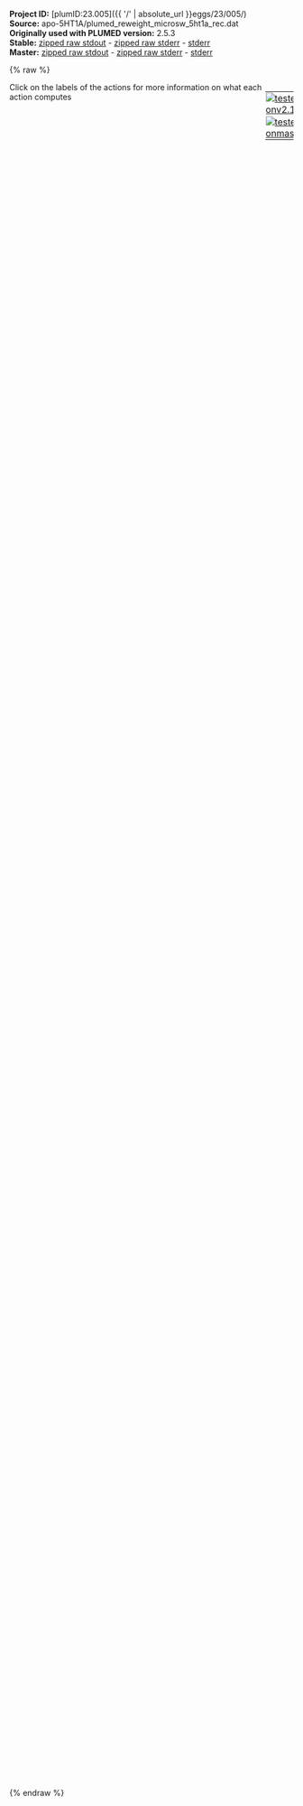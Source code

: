 **Project ID:** [plumID:23.005]({{ '/' | absolute_url }}eggs/23/005/)  
**Source:** apo-5HT1A/plumed_reweight_microsw_5ht1a_rec.dat  
**Originally used with PLUMED version:** 2.5.3  
**Stable:** [zipped raw stdout](plumed_reweight_microsw_5ht1a_rec.dat.plumed.stdout.txt.zip) - [zipped raw stderr](plumed_reweight_microsw_5ht1a_rec.dat.plumed.stderr.txt.zip) - [stderr](plumed_reweight_microsw_5ht1a_rec.dat.plumed.stderr)  
**Master:** [zipped raw stdout](plumed_reweight_microsw_5ht1a_rec.dat.plumed_master.stdout.txt.zip) - [zipped raw stderr](plumed_reweight_microsw_5ht1a_rec.dat.plumed_master.stderr.txt.zip) - [stderr](plumed_reweight_microsw_5ht1a_rec.dat.plumed_master.stderr)  

{% raw %}
<div style="width: 100%; float:left">
<div style="width: 90%; float:left" id="value_details_data/apo-5HT1A/plumed_reweight_microsw_5ht1a_rec.dat"> Click on the labels of the actions for more information on what each action computes </div>
<div style="width: 10%; float:left"><table><tr><td style="padding:1px"><a href="plumed_reweight_microsw_5ht1a_rec.dat.plumed.stderr"><img src="https://img.shields.io/badge/v2.10-passing-green.svg" alt="tested onv2.10" /></a></td></tr><tr><td style="padding:1px"><a href="plumed_reweight_microsw_5ht1a_rec.dat.plumed_master.stderr"><img src="https://img.shields.io/badge/master-failed-red.svg" alt="tested onmaster" /></a></td></tr></table></div></div>
<pre style="width=97%;">
<span style="color:blue" class="comment">## Rebuild molecules that can become split by PBC</span>
<span style="color:blue" class="comment">#</span>
<span style="color:blue" class="comment">#MOLINFO  STRUCTURE=5ht1a_rec_ref.pdb</span>
<span style="color:blue" class="comment">#WHOLEMOLECULES STRIDE=1 ENTITY0=1-4932</span>
<br/><b name="data/apo-5HT1A/plumed_reweight_microsw_5ht1a_rec.datrbias" onclick='showPath("data/apo-5HT1A/plumed_reweight_microsw_5ht1a_rec.dat","data/apo-5HT1A/plumed_reweight_microsw_5ht1a_rec.datrbias","data/apo-5HT1A/plumed_reweight_microsw_5ht1a_rec.datrbias","brown")'>rbias</b>: <span class="plumedtooltip" style="color:green">READ<span class="right">Read quantities from a colvar file. <a href="https://www.plumed.org/doc-master/user-doc/html/_r_e_a_d.html" style="color:green">More details</a><i></i></span></span> <span class="plumedtooltip">FILE<span class="right">the name of the file from which to read these quantities<i></i></span></span>=COLVAR <span class="plumedtooltip">VALUES<span class="right">the values to read from the file<i></i></span></span>=meta.rbias <span class="plumedtooltip">IGNORE_TIME<span class="right"> ignore the time in the colvar file<i></i></span></span> 
<span style="display:none;" id="data/apo-5HT1A/plumed_reweight_microsw_5ht1a_rec.datrbias">The READ action with label <b>rbias</b> calculates the following quantities:<table  align="center" frame="void" width="95%" cellpadding="5%"><tr><td width="5%"><b> Quantity </b>  </td><td><b> Description </b> </td></tr><tr><td width="5%">rbias..#!custom</td><td>the names of the output components for this action depend on the actions input file see the example inputs below for details</td></tr></table></span><b name="data/apo-5HT1A/plumed_reweight_microsw_5ht1a_rec.dattm3-tm6_1" onclick='showPath("data/apo-5HT1A/plumed_reweight_microsw_5ht1a_rec.dat","data/apo-5HT1A/plumed_reweight_microsw_5ht1a_rec.dattm3-tm6_1","data/apo-5HT1A/plumed_reweight_microsw_5ht1a_rec.dattm3-tm6_1","brown")'>tm3-tm6_1</b>: <span class="plumedtooltip" style="color:green">READ<span class="right">Read quantities from a colvar file. <a href="https://www.plumed.org/doc-master/user-doc/html/_r_e_a_d.html" style="color:green">More details</a><i></i></span></span> <span class="plumedtooltip">FILE<span class="right">the name of the file from which to read these quantities<i></i></span></span>=COLVAR <span class="plumedtooltip">VALUES<span class="right">the values to read from the file<i></i></span></span>=tm3-tm6_1 <span class="plumedtooltip">IGNORE_TIME<span class="right"> ignore the time in the colvar file<i></i></span></span>
<span style="display:none;" id="data/apo-5HT1A/plumed_reweight_microsw_5ht1a_rec.dattm3-tm6_1">The READ action with label <b>tm3-tm6_1</b> calculates the following quantities:<table  align="center" frame="void" width="95%" cellpadding="5%"><tr><td width="5%"><b> Quantity </b>  </td><td><b> Description </b> </td></tr><tr><td width="5%">tm3-tm6_1..#!custom</td><td>the names of the output components for this action depend on the actions input file see the example inputs below for details</td></tr></table></span><b name="data/apo-5HT1A/plumed_reweight_microsw_5ht1a_rec.datNPxxY" onclick='showPath("data/apo-5HT1A/plumed_reweight_microsw_5ht1a_rec.dat","data/apo-5HT1A/plumed_reweight_microsw_5ht1a_rec.datNPxxY","data/apo-5HT1A/plumed_reweight_microsw_5ht1a_rec.datNPxxY","brown")'>NPxxY</b>: <span class="plumedtooltip" style="color:green">READ<span class="right">Read quantities from a colvar file. <a href="https://www.plumed.org/doc-master/user-doc/html/_r_e_a_d.html" style="color:green">More details</a><i></i></span></span> <span class="plumedtooltip">FILE<span class="right">the name of the file from which to read these quantities<i></i></span></span>=COLVAR <span class="plumedtooltip">VALUES<span class="right">the values to read from the file<i></i></span></span>=NPxxY <span class="plumedtooltip">IGNORE_TIME<span class="right"> ignore the time in the colvar file<i></i></span></span>
<span style="display:none;" id="data/apo-5HT1A/plumed_reweight_microsw_5ht1a_rec.datNPxxY">The READ action with label <b>NPxxY</b> calculates the following quantities:<table  align="center" frame="void" width="95%" cellpadding="5%"><tr><td width="5%"><b> Quantity </b>  </td><td><b> Description </b> </td></tr><tr><td width="5%">NPxxY..#!custom</td><td>the names of the output components for this action depend on the actions input file see the example inputs below for details</td></tr></table></span><b name="data/apo-5HT1A/plumed_reweight_microsw_5ht1a_rec.datyy" onclick='showPath("data/apo-5HT1A/plumed_reweight_microsw_5ht1a_rec.dat","data/apo-5HT1A/plumed_reweight_microsw_5ht1a_rec.datyy","data/apo-5HT1A/plumed_reweight_microsw_5ht1a_rec.datyy","brown")'>yy</b>: <span class="plumedtooltip" style="color:green">READ<span class="right">Read quantities from a colvar file. <a href="https://www.plumed.org/doc-master/user-doc/html/_r_e_a_d.html" style="color:green">More details</a><i></i></span></span> <span class="plumedtooltip">FILE<span class="right">the name of the file from which to read these quantities<i></i></span></span>=COLVAR <span class="plumedtooltip">VALUES<span class="right">the values to read from the file<i></i></span></span>=yy <span class="plumedtooltip">IGNORE_TIME<span class="right"> ignore the time in the colvar file<i></i></span></span>
<span style="display:none;" id="data/apo-5HT1A/plumed_reweight_microsw_5ht1a_rec.datyy">The READ action with label <b>yy</b> calculates the following quantities:<table  align="center" frame="void" width="95%" cellpadding="5%"><tr><td width="5%"><b> Quantity </b>  </td><td><b> Description </b> </td></tr><tr><td width="5%">yy..#!custom</td><td>the names of the output components for this action depend on the actions input file see the example inputs below for details</td></tr></table></span><b name="data/apo-5HT1A/plumed_reweight_microsw_5ht1a_rec.datPIF_a" onclick='showPath("data/apo-5HT1A/plumed_reweight_microsw_5ht1a_rec.dat","data/apo-5HT1A/plumed_reweight_microsw_5ht1a_rec.datPIF_a","data/apo-5HT1A/plumed_reweight_microsw_5ht1a_rec.datPIF_a","brown")'>PIF_a</b>: <span class="plumedtooltip" style="color:green">READ<span class="right">Read quantities from a colvar file. <a href="https://www.plumed.org/doc-master/user-doc/html/_r_e_a_d.html" style="color:green">More details</a><i></i></span></span> <span class="plumedtooltip">FILE<span class="right">the name of the file from which to read these quantities<i></i></span></span>=COLVAR <span class="plumedtooltip">VALUES<span class="right">the values to read from the file<i></i></span></span>=PIF_a <span class="plumedtooltip">IGNORE_TIME<span class="right"> ignore the time in the colvar file<i></i></span></span>
<br/><span style="display:none;" id="data/apo-5HT1A/plumed_reweight_microsw_5ht1a_rec.datPIF_a">The READ action with label <b>PIF_a</b> calculates the following quantities:<table  align="center" frame="void" width="95%" cellpadding="5%"><tr><td width="5%"><b> Quantity </b>  </td><td><b> Description </b> </td></tr><tr><td width="5%">PIF_a..#!custom</td><td>the names of the output components for this action depend on the actions input file see the example inputs below for details</td></tr></table></span><b name="data/apo-5HT1A/plumed_reweight_microsw_5ht1a_rec.datbias" onclick='showPath("data/apo-5HT1A/plumed_reweight_microsw_5ht1a_rec.dat","data/apo-5HT1A/plumed_reweight_microsw_5ht1a_rec.datbias","data/apo-5HT1A/plumed_reweight_microsw_5ht1a_rec.datbias","brown")'>bias</b>: <span class="plumedtooltip" style="color:green">REWEIGHT_METAD<span class="right">Calculate the weights configurations should contribute to the histogram in a simulation in which a metadynamics bias acts upon the system. <a href="https://www.plumed.org/doc-master/user-doc/html/_r_e_w_e_i_g_h_t__m_e_t_a_d.html" style="color:green">More details</a><i></i></span></span> <span class="plumedtooltip">TEMP<span class="right">the system temperature<i></i></span></span>=310

<span style="display:none;" id="data/apo-5HT1A/plumed_reweight_microsw_5ht1a_rec.datbias">The REWEIGHT_METAD action with label <b>bias</b> calculates the following quantities:<table  align="center" frame="void" width="95%" cellpadding="5%"><tr><td width="5%"><b> Quantity </b>  </td><td><b> Description </b> </td></tr><tr><td width="5%">bias.value</td><td>the weight to use for this frame to negate the effect the metadynamics bias</td></tr></table></span><span class="plumedtooltip" style="color:green">HISTOGRAM<span class="right">Accumulate the average probability density along a few CVs from a trajectory. <a href="https://www.plumed.org/doc-master/user-doc/html/_h_i_s_t_o_g_r_a_m.html" style="color:green">More details</a><i></i></span></span> ...
<span class="plumedtooltip">ARG<span class="right">the quantities that are being used to construct the histogram<i></i></span></span>=<b name="data/apo-5HT1A/plumed_reweight_microsw_5ht1a_rec.dattm3-tm6_1">tm3-tm6_1</b>
<span class="plumedtooltip">BANDWIDTH<span class="right">the bandwidths for kernel density esimtation<i></i></span></span>=0.006
<span class="plumedtooltip">LOGWEIGHTS<span class="right">the logarithm of the quantity to use as the weights when calculating averages<i></i></span></span>=<b name="data/apo-5HT1A/plumed_reweight_microsw_5ht1a_rec.datbias">bias</b>
<span class="plumedtooltip">LABEL<span class="right">a label for the action so that its output can be referenced in the input to other actions<i></i></span></span>=<b name="data/apo-5HT1A/plumed_reweight_microsw_5ht1a_rec.dathisto5" onclick='showPath("data/apo-5HT1A/plumed_reweight_microsw_5ht1a_rec.dat","data/apo-5HT1A/plumed_reweight_microsw_5ht1a_rec.dathisto5","data/apo-5HT1A/plumed_reweight_microsw_5ht1a_rec.dathisto5","brown")'>histo5</b>
<span class="plumedtooltip">GRID_MIN<span class="right"> the lower bounds for the grid<i></i></span></span>=0.55
<span class="plumedtooltip">GRID_MAX<span class="right"> the upper bounds for the grid<i></i></span></span>=1.97
<span class="plumedtooltip">GRID_BIN<span class="right">the number of bins for the grid<i></i></span></span>=150
...
<br/><span style="display:none;" id="data/apo-5HT1A/plumed_reweight_microsw_5ht1a_rec.dathisto5">The HISTOGRAM action with label <b>histo5</b> calculates the following quantities:<table  align="center" frame="void" width="95%" cellpadding="5%"><tr><td width="5%"><b> Quantity </b>  </td><td><b> Description </b> </td></tr><tr><td width="5%">histo5.value</td><td>the estimate of the histogram as a function of the argument that was obtained</td></tr></table></span><span class="plumedtooltip" style="color:green">HISTOGRAM<span class="right">Accumulate the average probability density along a few CVs from a trajectory. <a href="https://www.plumed.org/doc-master/user-doc/html/_h_i_s_t_o_g_r_a_m.html" style="color:green">More details</a><i></i></span></span> ...
<span class="plumedtooltip">ARG<span class="right">the quantities that are being used to construct the histogram<i></i></span></span>=<b name="data/apo-5HT1A/plumed_reweight_microsw_5ht1a_rec.datNPxxY">NPxxY</b>
<span class="plumedtooltip">BANDWIDTH<span class="right">the bandwidths for kernel density esimtation<i></i></span></span>=0.006
<span class="plumedtooltip">LOGWEIGHTS<span class="right">the logarithm of the quantity to use as the weights when calculating averages<i></i></span></span>=<b name="data/apo-5HT1A/plumed_reweight_microsw_5ht1a_rec.datbias">bias</b>
<span class="plumedtooltip">LABEL<span class="right">a label for the action so that its output can be referenced in the input to other actions<i></i></span></span>=<b name="data/apo-5HT1A/plumed_reweight_microsw_5ht1a_rec.dathisto6" onclick='showPath("data/apo-5HT1A/plumed_reweight_microsw_5ht1a_rec.dat","data/apo-5HT1A/plumed_reweight_microsw_5ht1a_rec.dathisto6","data/apo-5HT1A/plumed_reweight_microsw_5ht1a_rec.dathisto6","brown")'>histo6</b>
<span class="plumedtooltip">GRID_MIN<span class="right"> the lower bounds for the grid<i></i></span></span>=0.052
<span class="plumedtooltip">GRID_MAX<span class="right"> the upper bounds for the grid<i></i></span></span>=0.88
<span class="plumedtooltip">GRID_BIN<span class="right">the number of bins for the grid<i></i></span></span>=150
...
<br/><span style="display:none;" id="data/apo-5HT1A/plumed_reweight_microsw_5ht1a_rec.dathisto6">The HISTOGRAM action with label <b>histo6</b> calculates the following quantities:<table  align="center" frame="void" width="95%" cellpadding="5%"><tr><td width="5%"><b> Quantity </b>  </td><td><b> Description </b> </td></tr><tr><td width="5%">histo6.value</td><td>the estimate of the histogram as a function of the argument that was obtained</td></tr></table></span><span class="plumedtooltip" style="color:green">HISTOGRAM<span class="right">Accumulate the average probability density along a few CVs from a trajectory. <a href="https://www.plumed.org/doc-master/user-doc/html/_h_i_s_t_o_g_r_a_m.html" style="color:green">More details</a><i></i></span></span> ...
<span class="plumedtooltip">ARG<span class="right">the quantities that are being used to construct the histogram<i></i></span></span>=<b name="data/apo-5HT1A/plumed_reweight_microsw_5ht1a_rec.datPIF_a">PIF_a</b>
<span class="plumedtooltip">BANDWIDTH<span class="right">the bandwidths for kernel density esimtation<i></i></span></span>=0.01
<span class="plumedtooltip">LOGWEIGHTS<span class="right">the logarithm of the quantity to use as the weights when calculating averages<i></i></span></span>=<b name="data/apo-5HT1A/plumed_reweight_microsw_5ht1a_rec.datbias">bias</b>
<span class="plumedtooltip">LABEL<span class="right">a label for the action so that its output can be referenced in the input to other actions<i></i></span></span>=<b name="data/apo-5HT1A/plumed_reweight_microsw_5ht1a_rec.dathisto7" onclick='showPath("data/apo-5HT1A/plumed_reweight_microsw_5ht1a_rec.dat","data/apo-5HT1A/plumed_reweight_microsw_5ht1a_rec.dathisto7","data/apo-5HT1A/plumed_reweight_microsw_5ht1a_rec.dathisto7","brown")'>histo7</b>
<span class="plumedtooltip">GRID_MIN<span class="right"> the lower bounds for the grid<i></i></span></span>=0.0
<span class="plumedtooltip">GRID_MAX<span class="right"> the upper bounds for the grid<i></i></span></span>=0.656
<span class="plumedtooltip">GRID_BIN<span class="right">the number of bins for the grid<i></i></span></span>=150
...
<br/><span style="display:none;" id="data/apo-5HT1A/plumed_reweight_microsw_5ht1a_rec.dathisto7">The HISTOGRAM action with label <b>histo7</b> calculates the following quantities:<table  align="center" frame="void" width="95%" cellpadding="5%"><tr><td width="5%"><b> Quantity </b>  </td><td><b> Description </b> </td></tr><tr><td width="5%">histo7.value</td><td>the estimate of the histogram as a function of the argument that was obtained</td></tr></table></span><span class="plumedtooltip" style="color:green">HISTOGRAM<span class="right">Accumulate the average probability density along a few CVs from a trajectory. <a href="https://www.plumed.org/doc-master/user-doc/html/_h_i_s_t_o_g_r_a_m.html" style="color:green">More details</a><i></i></span></span> ...
<span class="plumedtooltip">ARG<span class="right">the quantities that are being used to construct the histogram<i></i></span></span>=<b name="data/apo-5HT1A/plumed_reweight_microsw_5ht1a_rec.datyy">yy</b>
<span class="plumedtooltip">BANDWIDTH<span class="right">the bandwidths for kernel density esimtation<i></i></span></span>=0.035
<span class="plumedtooltip">LOGWEIGHTS<span class="right">the logarithm of the quantity to use as the weights when calculating averages<i></i></span></span>=<b name="data/apo-5HT1A/plumed_reweight_microsw_5ht1a_rec.datbias">bias</b>
<span class="plumedtooltip">LABEL<span class="right">a label for the action so that its output can be referenced in the input to other actions<i></i></span></span>=<b name="data/apo-5HT1A/plumed_reweight_microsw_5ht1a_rec.dathisto9" onclick='showPath("data/apo-5HT1A/plumed_reweight_microsw_5ht1a_rec.dat","data/apo-5HT1A/plumed_reweight_microsw_5ht1a_rec.dathisto9","data/apo-5HT1A/plumed_reweight_microsw_5ht1a_rec.dathisto9","brown")'>histo9</b>
<span class="plumedtooltip">GRID_MIN<span class="right"> the lower bounds for the grid<i></i></span></span>=0.30
<span class="plumedtooltip">GRID_MAX<span class="right"> the upper bounds for the grid<i></i></span></span>=2.10
<span class="plumedtooltip">GRID_BIN<span class="right">the number of bins for the grid<i></i></span></span>=150
...
<br/><span style="display:none;" id="data/apo-5HT1A/plumed_reweight_microsw_5ht1a_rec.dathisto9">The HISTOGRAM action with label <b>histo9</b> calculates the following quantities:<table  align="center" frame="void" width="95%" cellpadding="5%"><tr><td width="5%"><b> Quantity </b>  </td><td><b> Description </b> </td></tr><tr><td width="5%">histo9.value</td><td>the estimate of the histogram as a function of the argument that was obtained</td></tr></table></span><b name="data/apo-5HT1A/plumed_reweight_microsw_5ht1a_rec.datff5" onclick='showPath("data/apo-5HT1A/plumed_reweight_microsw_5ht1a_rec.dat","data/apo-5HT1A/plumed_reweight_microsw_5ht1a_rec.datff5","data/apo-5HT1A/plumed_reweight_microsw_5ht1a_rec.datff5","brown")'>ff5</b>: <span class="plumedtooltip" style="color:green">CONVERT_TO_FES<span class="right">Convert a histogram to a free energy surface. <a href="https://www.plumed.org/doc-master/user-doc/html/_c_o_n_v_e_r_t__t_o__f_e_s.html" style="color:green">More details</a><i></i></span></span> <span class="plumedtooltip">GRID<span class="right">the histogram that you would like to convert into a free energy surface (old syntax)<i></i></span></span>=<b name="data/apo-5HT1A/plumed_reweight_microsw_5ht1a_rec.dathisto5">histo5</b> <span class="plumedtooltip">TEMP<span class="right">the temperature at which you are operating<i></i></span></span>=310
<span style="display:none;" id="data/apo-5HT1A/plumed_reweight_microsw_5ht1a_rec.datff5">The CONVERT_TO_FES action with label <b>ff5</b> calculates the following quantities:<table  align="center" frame="void" width="95%" cellpadding="5%"><tr><td width="5%"><b> Quantity </b>  </td><td><b> Description </b> </td></tr><tr><td width="5%">ff5.value</td><td>the free energy surface</td></tr></table></span><span class="plumedtooltip" style="color:green">DUMPGRID<span class="right">Output the function on the grid to a file with the PLUMED grid format. <a href="https://www.plumed.org/doc-master/user-doc/html/_d_u_m_p_g_r_i_d.html" style="color:green">More details</a><i></i></span></span> <span class="plumedtooltip">GRID<span class="right">the grid you would like to print (can also use ARG for specifying what is being printed)<i></i></span></span>=<b name="data/apo-5HT1A/plumed_reweight_microsw_5ht1a_rec.datff5">ff5</b> <span class="plumedtooltip">FILE<span class="right"> the file on which to write the grid<i></i></span></span>=mw_fes_5ht1a_rec_tm3-tm6_1.dat

<span style="display:none;" id="data/apo-5HT1A/plumed_reweight_microsw_5ht1a_rec.dat">The DUMPGRID action with label <b></b> calculates something</span><b name="data/apo-5HT1A/plumed_reweight_microsw_5ht1a_rec.datff6" onclick='showPath("data/apo-5HT1A/plumed_reweight_microsw_5ht1a_rec.dat","data/apo-5HT1A/plumed_reweight_microsw_5ht1a_rec.datff6","data/apo-5HT1A/plumed_reweight_microsw_5ht1a_rec.datff6","brown")'>ff6</b>: <span class="plumedtooltip" style="color:green">CONVERT_TO_FES<span class="right">Convert a histogram to a free energy surface. <a href="https://www.plumed.org/doc-master/user-doc/html/_c_o_n_v_e_r_t__t_o__f_e_s.html" style="color:green">More details</a><i></i></span></span> <span class="plumedtooltip">GRID<span class="right">the histogram that you would like to convert into a free energy surface (old syntax)<i></i></span></span>=<b name="data/apo-5HT1A/plumed_reweight_microsw_5ht1a_rec.dathisto6">histo6</b> <span class="plumedtooltip">TEMP<span class="right">the temperature at which you are operating<i></i></span></span>=310
<span style="display:none;" id="data/apo-5HT1A/plumed_reweight_microsw_5ht1a_rec.datff6">The CONVERT_TO_FES action with label <b>ff6</b> calculates the following quantities:<table  align="center" frame="void" width="95%" cellpadding="5%"><tr><td width="5%"><b> Quantity </b>  </td><td><b> Description </b> </td></tr><tr><td width="5%">ff6.value</td><td>the free energy surface</td></tr></table></span><span class="plumedtooltip" style="color:green">DUMPGRID<span class="right">Output the function on the grid to a file with the PLUMED grid format. <a href="https://www.plumed.org/doc-master/user-doc/html/_d_u_m_p_g_r_i_d.html" style="color:green">More details</a><i></i></span></span> <span class="plumedtooltip">GRID<span class="right">the grid you would like to print (can also use ARG for specifying what is being printed)<i></i></span></span>=<b name="data/apo-5HT1A/plumed_reweight_microsw_5ht1a_rec.datff6">ff6</b> <span class="plumedtooltip">FILE<span class="right"> the file on which to write the grid<i></i></span></span>=mw_fes_5ht1a_rec_NPxxY.dat

<b name="data/apo-5HT1A/plumed_reweight_microsw_5ht1a_rec.datff7" onclick='showPath("data/apo-5HT1A/plumed_reweight_microsw_5ht1a_rec.dat","data/apo-5HT1A/plumed_reweight_microsw_5ht1a_rec.datff7","data/apo-5HT1A/plumed_reweight_microsw_5ht1a_rec.datff7","brown")'>ff7</b>: <span class="plumedtooltip" style="color:green">CONVERT_TO_FES<span class="right">Convert a histogram to a free energy surface. <a href="https://www.plumed.org/doc-master/user-doc/html/_c_o_n_v_e_r_t__t_o__f_e_s.html" style="color:green">More details</a><i></i></span></span> <span class="plumedtooltip">GRID<span class="right">the histogram that you would like to convert into a free energy surface (old syntax)<i></i></span></span>=<b name="data/apo-5HT1A/plumed_reweight_microsw_5ht1a_rec.dathisto7">histo7</b> <span class="plumedtooltip">TEMP<span class="right">the temperature at which you are operating<i></i></span></span>=310
<span style="display:none;" id="data/apo-5HT1A/plumed_reweight_microsw_5ht1a_rec.datff7">The CONVERT_TO_FES action with label <b>ff7</b> calculates the following quantities:<table  align="center" frame="void" width="95%" cellpadding="5%"><tr><td width="5%"><b> Quantity </b>  </td><td><b> Description </b> </td></tr><tr><td width="5%">ff7.value</td><td>the free energy surface</td></tr></table></span><span class="plumedtooltip" style="color:green">DUMPGRID<span class="right">Output the function on the grid to a file with the PLUMED grid format. <a href="https://www.plumed.org/doc-master/user-doc/html/_d_u_m_p_g_r_i_d.html" style="color:green">More details</a><i></i></span></span> <span class="plumedtooltip">GRID<span class="right">the grid you would like to print (can also use ARG for specifying what is being printed)<i></i></span></span>=<b name="data/apo-5HT1A/plumed_reweight_microsw_5ht1a_rec.datff7">ff7</b> <span class="plumedtooltip">FILE<span class="right"> the file on which to write the grid<i></i></span></span>=mw_fes_5ht1a_rec_PIF_a.dat

<b name="data/apo-5HT1A/plumed_reweight_microsw_5ht1a_rec.datff9" onclick='showPath("data/apo-5HT1A/plumed_reweight_microsw_5ht1a_rec.dat","data/apo-5HT1A/plumed_reweight_microsw_5ht1a_rec.datff9","data/apo-5HT1A/plumed_reweight_microsw_5ht1a_rec.datff9","brown")'>ff9</b>: <span class="plumedtooltip" style="color:green">CONVERT_TO_FES<span class="right">Convert a histogram to a free energy surface. <a href="https://www.plumed.org/doc-master/user-doc/html/_c_o_n_v_e_r_t__t_o__f_e_s.html" style="color:green">More details</a><i></i></span></span> <span class="plumedtooltip">GRID<span class="right">the histogram that you would like to convert into a free energy surface (old syntax)<i></i></span></span>=<b name="data/apo-5HT1A/plumed_reweight_microsw_5ht1a_rec.dathisto9">histo9</b> <span class="plumedtooltip">TEMP<span class="right">the temperature at which you are operating<i></i></span></span>=310
<span style="display:none;" id="data/apo-5HT1A/plumed_reweight_microsw_5ht1a_rec.datff9">The CONVERT_TO_FES action with label <b>ff9</b> calculates the following quantities:<table  align="center" frame="void" width="95%" cellpadding="5%"><tr><td width="5%"><b> Quantity </b>  </td><td><b> Description </b> </td></tr><tr><td width="5%">ff9.value</td><td>the free energy surface</td></tr></table></span><span class="plumedtooltip" style="color:green">DUMPGRID<span class="right">Output the function on the grid to a file with the PLUMED grid format. <a href="https://www.plumed.org/doc-master/user-doc/html/_d_u_m_p_g_r_i_d.html" style="color:green">More details</a><i></i></span></span> <span class="plumedtooltip">GRID<span class="right">the grid you would like to print (can also use ARG for specifying what is being printed)<i></i></span></span>=<b name="data/apo-5HT1A/plumed_reweight_microsw_5ht1a_rec.datff9">ff9</b> <span class="plumedtooltip">FILE<span class="right"> the file on which to write the grid<i></i></span></span>=mw_fes_5ht1a_rec_yy.dat
</pre>
{% endraw %}
